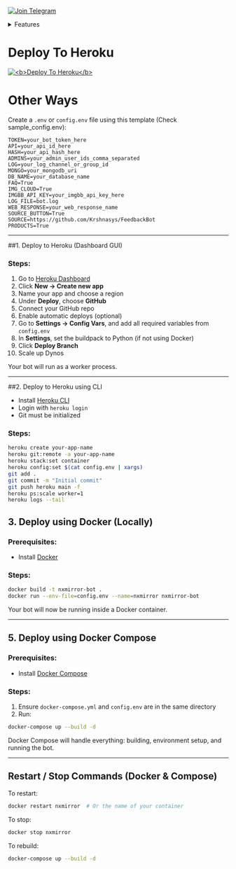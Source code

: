 [![Join Telegram](https://img.shields.io/badge/Telegram-Join%20Channel-blue?logo=telegram)](https://t.me/NxMirror) 

<details>
<summary> Features</summary>

---

### User Commands
- `/start` — Start the bot  
- `/help` — Get help and usage guide  
- `/buy` — Browse available services/products  
- `/alive` — Check if the bot is active  
- `/ping` — Measure bot response time  
- `/system` — Show system resource usage  
- `/id` — Get user ID and chat info  
- `/info` — Fetch user profile details  
- `/img` — Upload an image to cloud  
- `/ocr` — Extract text from image or text file  
- `/telegraphtxt` — Upload plain text to Telegraph  
- `/telegraph` — Upload images to Telegraph  
- `/stickerid` — Retrieve sticker file ID  
- `/getsticker` — Get detailed info about a sticker  
- `/wiki` — Search any topic on Wikipedia  
- `/news` — Get trending news headlines  

---

### Admin Commands
- `/addservice` — Add a new product to the selling list  
- `/editservice` — Edit existing product details  
- `/removeservice` — Remove a product from the list  
- `/listservices` — View all available products  
- `/cleanservices` — Delete all products from the database  
- `/users` — Get total registered users  
- `/send` — Send a direct message to a user  
- `/broadcast` — Send a message to all users  
- `/logs` — Fetch recent bot logs  
- `/commands` — Update bot command list  
- `/getcmds` — View current command list  
- `/keyword` — Add keyword-triggered auto-reply  
- `/keywords` — View all active keywords  
- `/delkeyword` — Delete a specific keyword  
- `/clearkeywords` — Remove all keywords  
- `/save` — Save callback data and response  
- `/listcallbacks` — List all stored callbacks  
- `/delcallback` — Delete a specific callback  
- `/clearcallbacks` — Clear all saved callbacks  

---

### Note:
For instance, with `/addservice`, admins can introduce new items or services for users to purchase, while `/editservice` allows them to update existing product details such as price or description. If a product is outdated, it can be removed using `/removeservice`, or the entire list can be wiped clean with `/cleanservices`. 

</details>

# Deploy To Heroku
<a href="https://heroku.com/deploy?template=https://github.com/Krshnasys/FeedbackBot">
  <img src="https://www.herokucdn.com/deploy/button.svg" alt="<b>Deploy To Heroku</b>">
</a>

# Other Ways
Create a `.env` or `config.env` file using this template (Check sample_config.env):

```env
TOKEN=your_bot_token_here
API=your_api_id_here
HASH=your_api_hash_here
ADMINS=your_admin_user_ids_comma_separated
LOG=your_log_channel_or_group_id
MONGO=your_mongodb_uri
DB_NAME=your_database_name
FAQ=True
IMG_CLOUD=True
IMGBB_API_KEY=your_imgbb_api_key_here
LOG_FILE=bot.log
WEB_RESPONSE=your_web_response_name
SOURCE_BUTTON=True
SOURCE=https://github.com/Krshnasys/FeedbackBot
PRODUCTS=True
```
---
##1. Deploy to Heroku (Dashboard GUI)
### Steps:

1. Go to [Heroku Dashboard](https://dashboard.heroku.com/)
2. Click **New → Create new app**
3. Name your app and choose a region
4. Under **Deploy**, choose **GitHub**
5. Connect your GitHub repo
6. Enable automatic deploys (optional)
7. Go to **Settings → Config Vars**, and add all required variables from `config.env`
8. In **Settings**, set the buildpack to Python (if not using Docker)
9. Click **Deploy Branch**
10. Scale up Dynos 

Your bot will run as a worker process.

---
##2. Deploy to Heroku using CLI

- Install [Heroku CLI](https://devcenter.heroku.com/articles/heroku-cli)
- Login with `heroku login`
- Git must be initialized

### Steps:

```bash
heroku create your-app-name
heroku git:remote -a your-app-name
heroku stack:set container
heroku config:set $(cat config.env | xargs)
git add .
git commit -m "Initial commit"
git push heroku main -f
heroku ps:scale worker=1
heroku logs --tail
```
## 3. Deploy using Docker (Locally)

### Prerequisites:

- Install [Docker](https://www.docker.com/get-started)

### Steps:

```bash
docker build -t nxmirror-bot .
docker run --env-file=config.env --name=nxmirror nxmirror-bot
```
 Your bot will now be running inside a Docker container.

---

## 5. Deploy using Docker Compose

### Prerequisites:

- Install [Docker Compose](https://docs.docker.com/compose/install/)

### Steps:

1. Ensure `docker-compose.yml` and `config.env` are in the same directory
2. Run:

```bash
docker-compose up --build -d
```

 Docker Compose will handle everything: building, environment setup, and running the bot.

---

## Restart / Stop Commands (Docker & Compose)

To restart:

```bash
docker restart nxmirror  # Or the name of your container
```

To stop:

```bash
docker stop nxmirror
```

To rebuild:

```bash
docker-compose up --build -d
```
